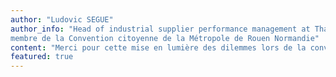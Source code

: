 ```yaml
---
author: "Ludovic SEGUE"
author_info: "Head of industrial supplier performance management at Thales,
membre de la Convention citoyenne de la Métropole de Rouen Normandie"
content: "Merci pour cette mise en lumière des dilemmes lors de la convention citoyenne de la Métropole. J'ai trouvé cette synthèse visuelle à la fois artistique mais aussi tellement précise sur les messages à retenir. Plus efficace qu'un discours ! Une inspiration."
featured: true
---
```

